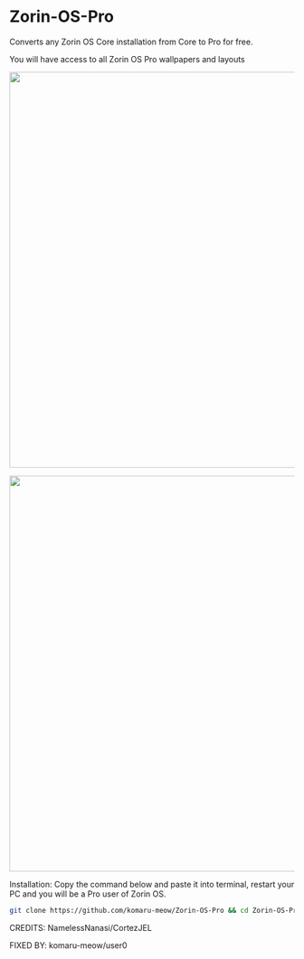 # Zorin-OS-Pro
Converts any Zorin OS Core installation from Core to Pro for free.

You will have access to all Zorin OS Pro wallpapers and layouts
<p align="center">
<img width="700" src="https://user-images.githubusercontent.com/91558914/184500559-7c74f6db-f82d-415f-b88a-c00e09c600e3.png">
</p>

<p align="center">
<img width="700" src="https://user-images.githubusercontent.com/91558914/184501028-9958ac42-0cfb-4870-bf56-8ce24e6437f0.png">
</p>

Installation:
Copy the command below and paste it into terminal, restart your PC and you will be a Pro user of Zorin OS.

```bash
git clone https://github.com/komaru-meow/Zorin-OS-Pro && cd Zorin-OS-Pro && chmod +x zorin.sh && sudo ./zorin.sh

```
CREDITS: NamelessNanasi/CortezJEL

FIXED BY: komaru-meow/user0
